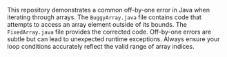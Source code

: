 This repository demonstrates a common off-by-one error in Java when iterating through arrays. The `BuggyArray.java` file contains code that attempts to access an array element outside of its bounds. The `FixedArray.java` file provides the corrected code.  Off-by-one errors are subtle but can lead to unexpected runtime exceptions. Always ensure your loop conditions accurately reflect the valid range of array indices.